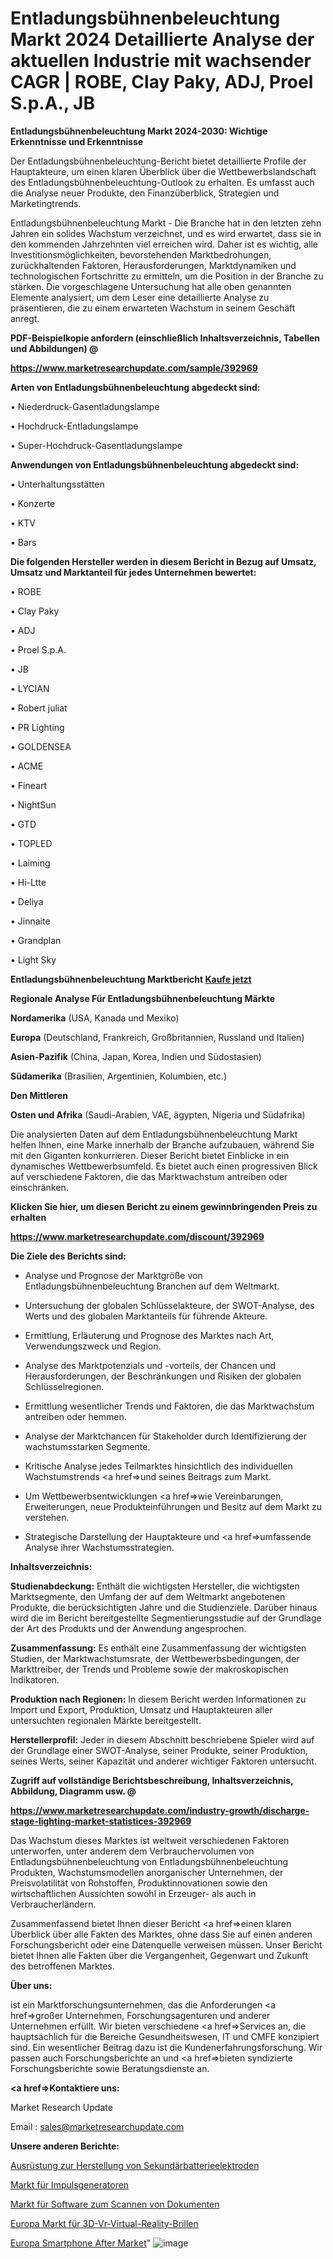 # Entladungsbühnenbeleuchtung Markt 2024 Detaillierte Analyse der aktuellen Industrie mit wachsender CAGR | ROBE, Clay Paky, ADJ, Proel S.p.A., JB

<strong>Entladungsbühnenbeleuchtung Markt 2024-2030: Wichtige Erkenntnisse und Erkenntnisse</strong>

Der Entladungsbühnenbeleuchtung-Bericht bietet detaillierte Profile der Hauptakteure, um einen klaren Überblick über die Wettbewerbslandschaft des Entladungsbühnenbeleuchtung-Outlook zu erhalten. Es umfasst auch die Analyse neuer Produkte, den Finanzüberblick, Strategien und Marketingtrends.

Entladungsbühnenbeleuchtung Markt - Die Branche hat in den letzten zehn Jahren ein solides Wachstum verzeichnet, und es wird erwartet, dass sie in den kommenden Jahrzehnten viel erreichen wird. Daher ist es wichtig, alle Investitionsmöglichkeiten, bevorstehenden Marktbedrohungen, zurückhaltenden Faktoren, Herausforderungen, Marktdynamiken und technologischen Fortschritte zu ermitteln, um die Position in der Branche zu stärken. Die vorgeschlagene Untersuchung hat alle oben genannten Elemente analysiert, um dem Leser eine detaillierte Analyse zu präsentieren, die zu einem erwarteten Wachstum in seinem Geschäft anregt.



<strong><b>PDF-Beispielkopie anfordern (einschließlich Inhaltsverzeichnis, Tabellen und Abbildungen) @ </b></strong>

<strong><a href=https://www.marketresearchupdate.com/sample/392969>

<strong>https://www.marketresearchupdate.com/sample/392969</u></a></strong></strong>



<strong>Arten von Entladungsbühnenbeleuchtung abgedeckt sind:</strong>

• Niederdruck-Gasentladungslampe

• Hochdruck-Entladungslampe

• Super-Hochdruck-Gasentladungslampe



<strong>Anwendungen von Entladungsbühnenbeleuchtung abgedeckt sind:</strong>

• Unterhaltungsstätten

• Konzerte

• KTV

• Bars



<strong>Die folgenden Hersteller werden in diesem Bericht in Bezug auf Umsatz, Umsatz und Marktanteil für jedes Unternehmen bewertet:</strong>

• ROBE

• Clay Paky

• ADJ

• Proel S.p.A.

• JB

• LYCIAN

• Robert juliat

• PR Lighting

• GOLDENSEA

• ACME

• Fineart

• NightSun

• GTD

• TOPLED

• Laiming

• Hi-Ltte

• Deliya

• Jinnaite

• Grandplan

• Light Sky



<strong>Entladungsbühnenbeleuchtung Marktbericht <a href=https://www.marketresearchupdate.com/buynow/392969>Kaufe jetzt</a></strong>



<strong>Regionale Analyse Für Entladungsbühnenbeleuchtung Märkte</strong>



<strong>Nordamerika</strong> (USA, Kanada und Mexiko)



<strong>Europa</strong> (Deutschland, Frankreich, Großbritannien, Russland und Italien)



<strong>Asien-Pazifik</strong> (China, Japan, Korea, Indien und Südostasien)



<strong>Südamerika</strong> (Brasilien, Argentinien, Kolumbien, etc.)



<strong>Den Mittleren</strong> 

<strong>Osten und Afrika</strong> (Saudi-Arabien, VAE, ägypten, Nigeria und Südafrika)

Die analysierten Daten auf dem Entladungsbühnenbeleuchtung Markt helfen Ihnen, eine Marke innerhalb der Branche aufzubauen, während Sie mit den Giganten konkurrieren. Dieser Bericht bietet Einblicke in ein dynamisches Wettbewerbsumfeld. Es bietet auch einen progressiven Blick auf verschiedene Faktoren, die das Marktwachstum antreiben oder einschränken.



<strong>Klicken Sie hier, um diesen Bericht zu einem gewinnbringenden Preis zu erhalten
</strong>

<strong><a href=https://www.marketresearchupdate.com/discount/392969>https://www.marketresearchupdate.com/discount/392969</b></u></strong></a>



<strong>Die Ziele des Berichts sind:</strong>

- Analyse und Prognose der Marktgröße von Entladungsbühnenbeleuchtung Branchen auf dem Weltmarkt.

- Untersuchung der globalen Schlüsselakteure, der SWOT-Analyse, des Werts und des globalen Marktanteils für führende Akteure.

- Ermittlung, Erläuterung und Prognose des Marktes nach Art, Verwendungszweck und Region.

- Analyse des Marktpotenzials und -vorteils, der Chancen und Herausforderungen, der Beschränkungen und Risiken der globalen Schlüsselregionen.

- Ermittlung wesentlicher Trends und Faktoren, die das Marktwachstum antreiben oder hemmen.

- Analyse der Marktchancen für Stakeholder durch Identifizierung der wachstumsstarken Segmente.

- Kritische Analyse jedes Teilmarktes hinsichtlich des individuellen Wachstumstrends <a href=>und</a> seines Beitrags zum Markt.

- Um Wettbewerbsentwicklungen <a href=>wie</a> Vereinbarungen, Erweiterungen, neue Produkteinführungen und Besitz auf dem Markt zu verstehen.

- Strategische Darstellung der Hauptakteure und <a href=>umfas</a>sende Analyse ihrer Wachstumsstrategien.



<strong>Inhaltsverzeichnis:</strong>



<strong>Studienabdeckung:</strong> Enthält die wichtigsten Hersteller, die wichtigsten Marktsegmente, den Umfang der auf dem Weltmarkt angebotenen Produkte, die berücksichtigten Jahre und die Studienziele. Darüber hinaus wird die im Bericht bereitgestellte Segmentierungsstudie auf der Grundlage der Art des Produkts und der Anwendung angesprochen.



<strong>Zusammenfassung:</strong> Es enthält eine Zusammenfassung der wichtigsten Studien, der Marktwachstumsrate, der Wettbewerbsbedingungen, der Markttreiber, der Trends und Probleme sowie der makroskopischen Indikatoren.



<strong>Produktion nach Regionen:</strong> In diesem Bericht werden Informationen zu Import und Export, Produktion, Umsatz und Hauptakteuren aller untersuchten regionalen Märkte bereitgestellt.



<strong>Herstellerprofil:</strong> Jeder in diesem Abschnitt beschriebene Spieler wird auf der Grundlage einer SWOT-Analyse, seiner Produkte, seiner Produktion, seines Werts, seiner Kapazität und anderer wichtiger Faktoren untersucht.



<strong><b>Zugriff auf vollständige Berichtsbeschreibung, Inhaltsverzeichnis, Abbildung, Diagramm usw. @ </b></strong>

<strong><a href=https://www.marketresearchupdate.com/industry-growth/discharge-stage-lighting-market-statistices-392969>https://www.marketresearchupdate.com/industry-growth/discharge-stage-lighting-market-statistices-392969</a></strong>

Das Wachstum dieses Marktes ist weltweit verschiedenen Faktoren unterworfen, unter anderem dem Verbrauchervolumen von Entladungsbühnenbeleuchtung von Entladungsbühnenbeleuchtung Produkten, Wachstumsmodellen anorganischer Unternehmen, der Preisvolatilität von Rohstoffen, Produktinnovationen sowie den wirtschaftlichen Aussichten sowohl in Erzeuger- als auch in Verbraucherländern.

Zusammenfassend bietet Ihnen dieser Bericht <a href=>einen</a> klaren Überblick über alle Fakten des Marktes, ohne dass Sie auf einen anderen Forschungsbericht oder eine Datenquelle verweisen müssen. Unser Bericht bietet Ihnen alle Fakten über die Vergangenheit, Gegenwart und Zukunft des betroffenen Marktes.



<strong>Über uns:</strong>

 ist ein Marktforschungsunternehmen, das die Anforderungen <a href=>großer</a> Unternehmen, Forschungsagenturen und anderer Unternehmen erfüllt. Wir bieten verschiedene <a href=>Services</a> an, die hauptsächlich für die Bereiche Gesundheitswesen, IT und CMFE konzipiert sind. Ein wesentlicher Beitrag dazu ist die Kundenerfahrungsforschung. Wir passen auch Forschungsberichte an und <a href=>bieten</a> syndizierte Forschungsberichte sowie Beratungsdienste an.



<strong><a href=>Kontaktiere uns:</a></strong>

Market Research Update

Email : sales@marketresearchupdate.com



<strong>Unsere anderen Berichte:</strong>

<a href=https://www.linkedin.com/pulse/secondary-battery-electrode-manufacturing-equipment>Ausrüstung zur Herstellung von Sekundärbatterieelektroden</a>

<a href=https://www.linkedin.com/pulse/pulse-generator-market-2023-remarking-enormous>Markt für Impulsgeneratoren</a>

<a href=https://www.linkedin.com/pulse/document-scanning-software-market-analysis>Markt für Software zum Scannen von Dokumenten</a>

<a href=https://www.linkedin.com/pulse/europe-3d-vr-virtual-reality-glasses-market-trends-2023>Europa Markt für 3D-Vr-Virtual-Reality-Brillen</a>

<a href=https://www.linkedin.com/pulse/europe-smartphone-after-market-analysis-outlooks-n3pef/>Europa Smartphone After Market</a>"
![image](https://github.com/Gayatrikarjule/Market-Analysis-360/assets/97346546/bb19e9c7-3373-44f4-9af6-e41da565d607)
